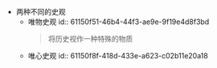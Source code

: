 - 两种不同的史观
	- 唯物史观
	  id:: 61150f51-46b4-44f3-ae9e-9f19e4d8f3bd
	  > 将历史视作一种特殊的物质
	- 唯心史观
	  id:: 61150f8f-418d-433e-a623-c02b11e20a18